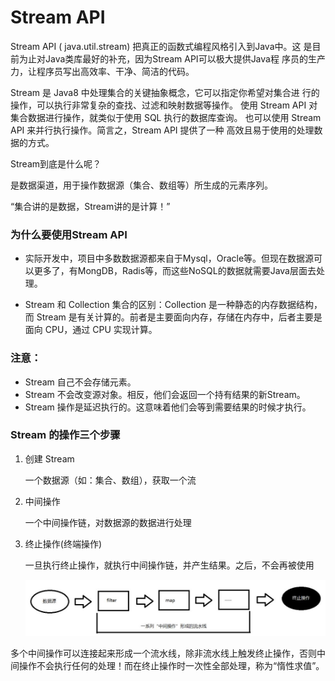 # Stream API
Stream API ( java.util.stream) 把真正的函数式编程风格引入到Java中。这
是目前为止对Java类库最好的补充，因为Stream API可以极大提供Java程
序员的生产力，让程序员写出高效率、干净、简洁的代码。

Stream 是 Java8 中处理集合的关键抽象概念，它可以指定你希望对集合进
行的操作，可以执行非常复杂的查找、过滤和映射数据等操作。 使用
Stream API 对集合数据进行操作，就类似于使用 SQL 执行的数据库查询。
也可以使用 Stream API 来并行执行操作。简言之，Stream API 提供了一种
高效且易于使用的处理数据的方式。

Stream到底是什么呢？

是数据渠道，用于操作数据源（集合、数组等）所生成的元素序列。

“集合讲的是数据，Stream讲的是计算！”

### 为什么要使用Stream API
- 实际开发中，项目中多数数据源都来自于Mysql，Oracle等。但现在数据源可以更多了，有MongDB，Radis等，而这些NoSQL的数据就需要Java层面去处理。

- Stream 和 Collection 集合的区别：Collection 是一种静态的内存数据结构，而 Stream 是有关计算的。前者是主要面向内存，存储在内存中，后者主要是面向 CPU，通过 CPU 实现计算。

### 注意：
- Stream 自己不会存储元素。
- Stream 不会改变源对象。相反，他们会返回一个持有结果的新Stream。 
- Stream 操作是延迟执行的。这意味着他们会等到需要结果的时候才执行。

### Stream 的操作三个步骤
1. 创建 Stream

    一个数据源（如：集合、数组），获取一个流
2. 中间操作 

    一个中间操作链，对数据源的数据进行处理
3. 终止操作(终端操作) 

    一旦执行终止操作，就执行中间操作链，并产生结果。之后，不会再被使用
    
   ![ ](./截图/Stream操作步骤.jpg) 

多个中间操作可以连接起来形成一个流水线，除非流水线上触发终止操作，否则中间操作不会执行任何的处理！而在终止操作时一次性全部处理，称为“惰性求值”。   